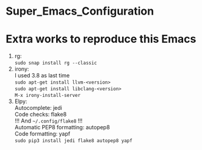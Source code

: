 # Super_Emacs_Configuration
# Extra works to reproduce this Emacs
1. rg:  
   `sudo snap install rg --classic`
2. irony:  
   I used 3.8 as <version> last time  
   `sudo apt-get install llvm-<version>`  
   `sudo apt-get install libclang-<version>`  
   `M-x irony-install-server`  
3. Elpy:  
   Autocomplete: jedi   
   Code checks: flake8   
   !!! And `~/.config/flake8` !!!  
   Automatic PEP8 formatting: autopep8  
   Code formatting: yapf  
   `sudo pip3 install jedi flake8 autopep8 yapf`  
